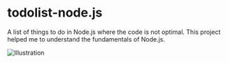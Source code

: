# todolist-node.js
A list of things to do in Node.js where the code is not optimal. This project helped me to understand the fundamentals of Node.js.

<img src="https://i.imgur.com/fcTKP4H.png" alt="Illustration">
